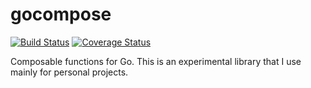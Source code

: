 # gocompose

[![Build Status](https://travis-ci.org/protoman92/gocompose.svg?branch=master)](https://travis-ci.org/protoman92/gocompose)
[![Coverage Status](https://coveralls.io/repos/github/protoman92/gocompose/badge.svg?branch=master)](https://coveralls.io/github/protoman92/gocompose?branch=master)

Composable functions for Go. This is an experimental library that I use mainly for personal projects.
